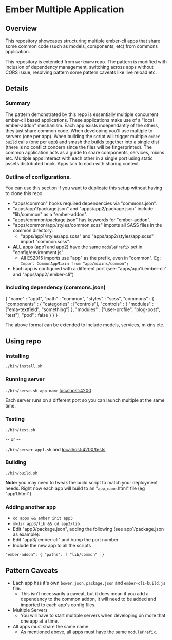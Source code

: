 # Ember Multiple Application

## Overview
This repository showcases structuring multiple ember-cli apps that share some common code (such as models, components, etc) from commons application.

This repository is extended from `workmanw` repo. The pattern is modified with inclusion of dependency management, switching across apps without CORS issue, resolving pattern some pattern caveats like live reload etc.

## Details

### Summary

The pattern demonstrated by this repo is essentially multiple concurrent ember-cli based applications. These applications make use of a "local ember-addon" mechanism. Each app exists independantly of the others, they just share common code. When developing you'll use multiple to servers (one per app). When building the script will trigger multiple `ember build` calls (one per app) and smash the builds together into a single dist (there is no conflict concern since the files will be fingerprinted). The common application acts as a guide to share components, services, mixins etc. Multiple apps interact with each other in a single port using static assets distributed hook. Apps talk to each with sharing context.

### Outline of configurations.
You can use this section if you want to duplicate this setup without having to clone this repo.

* "apps/common" hooks required dependencies via "commons.json".
* "apps/app1/package.json" and "apps/app2/package.json" include "lib/common" as a "ember-addon".
* "apps/common/package.json" has keywords for "ember-addon".
* "apps/common/app/styles/common.scss" imports all SASS files in the common directory.
  - "apps/app1/styles/app.scss" and "apps/app2/styles/app.scss" import "common.scss".
* **ALL** apps (app1 and app2) have the same `modulePrefix` set in "config/environment.js".
  - All ES2015 imports use "app" as the prefix, even in "common". Eg: `Import CommonAppMixin from "app/mixins/common";`
* Each app is configured with a different port (see: "apps/app1/.ember-cli" and "apps/app2/.ember-cli")

### Including dependency (commons.json)

{
  "name" : "app1",
  "path" : "common",
  "styles" : "scss",
  "commons" : {
    "components" : {
      "categories" : ["controls"],
      "controls" : {
        "modules" : ["ema-textfield", "something"]
      },
      "modules" : ["user-profile", "blog-post", "test"],
      "pod" : false
    }
  }
}

The above format can be extended to include models, services, mixins etc.


## Using repo

### Installing

  `./bin/install.sh`

### Running server

  `./bin/serve.sh app_name` [localhost:4200](http://localhost:4200)

Each server runs on a different port so you can launch multiple at the same time.

### Testing

  `./bin/test.sh`

  -- or --

  `./bin/server-app1.sh` and [localhost:4200/tests](http://localhost:4200/tests)

### Building

  `./bin/build.sh`

**Note:** you may need to tweak the build script to match your deployment needs. Right now each app will build to an "`app_name`.html" file (eg "app1.html").

### Adding another app
  * `cd apps && ember init app3`
  * `mkdir app3/lib && cd app3/lib.`
  * Edit "app3/package.json", adding the following (see app1/package.json as example):
  * Edit "app3/.ember-cli" and bump the port number
  * Include the new app to all the scripts

  ```"ember-addon": { "paths": [ "lib/common" ]}```

## Pattern Caveats
* Each app has it's own `bower.json`, `package.json` and `ember-cli-build.js` file.
  - This isn't necessarily a caveat, but it does mean if you add a dependency to the common addon, it will need to be added and imported to each app's config files.
* Multiple Servers
  - You will have to start multiple servers when developing on more that one app at a time.
* All apps must share the same name
  - As mentioned above, all apps must have the same `modulePrefix`.
